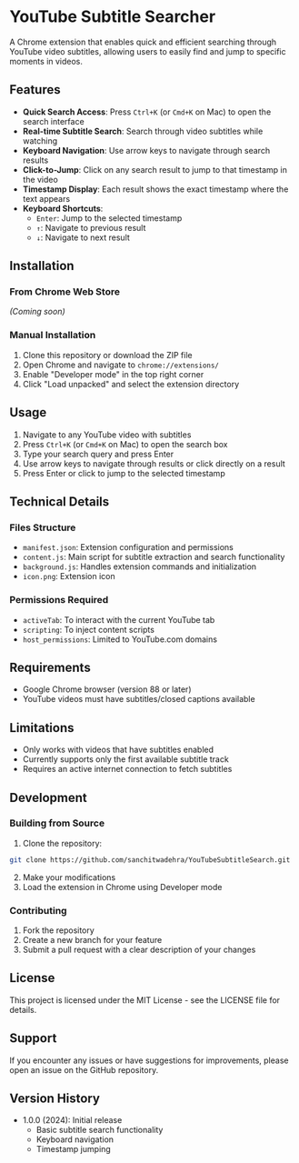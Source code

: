 # YouTube Subtitle Searcher

A Chrome extension that enables quick and efficient searching through YouTube video subtitles, allowing users to easily find and jump to specific moments in videos.

## Features

- **Quick Search Access**: Press `Ctrl+K` (or `Cmd+K` on Mac) to open the search interface
- **Real-time Subtitle Search**: Search through video subtitles while watching
- **Keyboard Navigation**: Use arrow keys to navigate through search results
- **Click-to-Jump**: Click on any search result to jump to that timestamp in the video
- **Timestamp Display**: Each result shows the exact timestamp where the text appears
- **Keyboard Shortcuts**:
  - `Enter`: Jump to the selected timestamp
  - `↑`: Navigate to previous result
  - `↓`: Navigate to next result

## Installation

### From Chrome Web Store
*(Coming soon)*

### Manual Installation
1. Clone this repository or download the ZIP file
2. Open Chrome and navigate to `chrome://extensions/`
3. Enable "Developer mode" in the top right corner
4. Click "Load unpacked" and select the extension directory

## Usage

1. Navigate to any YouTube video with subtitles
2. Press `Ctrl+K` (or `Cmd+K` on Mac) to open the search box
3. Type your search query and press Enter
4. Use arrow keys to navigate through results or click directly on a result
5. Press Enter or click to jump to the selected timestamp

## Technical Details

### Files Structure
- `manifest.json`: Extension configuration and permissions
- `content.js`: Main script for subtitle extraction and search functionality
- `background.js`: Handles extension commands and initialization
- `icon.png`: Extension icon

### Permissions Required
- `activeTab`: To interact with the current YouTube tab
- `scripting`: To inject content scripts
- `host_permissions`: Limited to YouTube.com domains

## Requirements

- Google Chrome browser (version 88 or later)
- YouTube videos must have subtitles/closed captions available

## Limitations

- Only works with videos that have subtitles enabled
- Currently supports only the first available subtitle track
- Requires an active internet connection to fetch subtitles

## Development

### Building from Source
1. Clone the repository:
```bash
git clone https://github.com/sanchitwadehra/YouTubeSubtitleSearch.git
```
2. Make your modifications
3. Load the extension in Chrome using Developer mode

### Contributing
1. Fork the repository
2. Create a new branch for your feature
3. Submit a pull request with a clear description of your changes

## License

This project is licensed under the MIT License - see the LICENSE file for details.

## Support

If you encounter any issues or have suggestions for improvements, please open an issue on the GitHub repository.

## Version History

- 1.0.0 (2024): Initial release
  - Basic subtitle search functionality
  - Keyboard navigation
  - Timestamp jumping